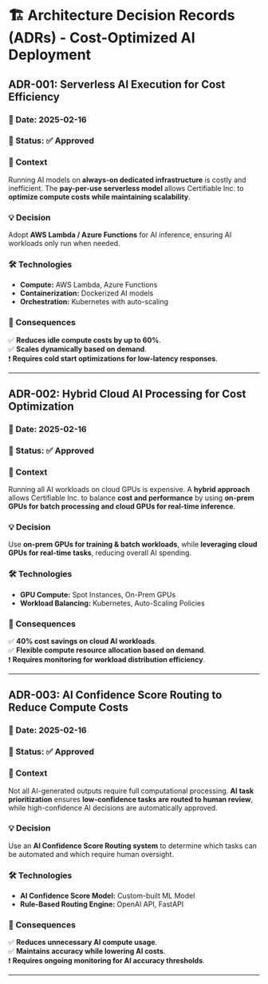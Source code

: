 # 🏗 Architecture Decision Records (ADRs) - Cost-Optimized AI Deployment

## **ADR-001: Serverless AI Execution for Cost Efficiency**

### 📅 Date: 2025-02-16
### 🎯 Status: ✅ Approved

### **📌 Context**
Running AI models on **always-on dedicated infrastructure** is costly and inefficient. The **pay-per-use serverless model** allows Certifiable Inc. to **optimize compute costs while maintaining scalability**.

### **💡 Decision**
Adopt **AWS Lambda / Azure Functions** for AI inference, ensuring AI workloads only run when needed.

### **🛠 Technologies**
- **Compute:** AWS Lambda, Azure Functions
- **Containerization:** Dockerized AI models
- **Orchestration:** Kubernetes with auto-scaling

### **🚀 Consequences**
✅ **Reduces idle compute costs by up to 60%**.  
✅ **Scales dynamically based on demand**.  
❗ **Requires cold start optimizations for low-latency responses**.

---

## **ADR-002: Hybrid Cloud AI Processing for Cost Optimization**

### 📅 Date: 2025-02-16
### 🎯 Status: ✅ Approved

### **📌 Context**
Running all AI workloads on cloud GPUs is expensive. A **hybrid approach** allows Certifiable Inc. to balance **cost and performance** by using **on-prem GPUs for batch processing and cloud GPUs for real-time inference**.

### **💡 Decision**
Use **on-prem GPUs for training & batch workloads**, while **leveraging cloud GPUs for real-time tasks**, reducing overall AI spending.

### **🛠 Technologies**
- **GPU Compute:** Spot Instances, On-Prem GPUs
- **Workload Balancing:** Kubernetes, Auto-Scaling Policies

### **🚀 Consequences**
✅ **40% cost savings on cloud AI workloads**.  
✅ **Flexible compute resource allocation based on demand**.  
❗ **Requires monitoring for workload distribution efficiency**.

---

## **ADR-003: AI Confidence Score Routing to Reduce Compute Costs**

### 📅 Date: 2025-02-16
### 🎯 Status: ✅ Approved

### **📌 Context**
Not all AI-generated outputs require full computational processing. **AI task prioritization** ensures **low-confidence tasks are routed to human review**, while high-confidence AI decisions are automatically approved.

### **💡 Decision**
Use an **AI Confidence Score Routing system** to determine which tasks can be automated and which require human oversight.

### **🛠 Technologies**
- **AI Confidence Score Model:** Custom-built ML Model
- **Rule-Based Routing Engine:** OpenAI API, FastAPI

### **🚀 Consequences**
✅ **Reduces unnecessary AI compute usage**.  
✅ **Maintains accuracy while lowering AI costs**.  
❗ **Requires ongoing monitoring for AI accuracy thresholds**.

---
